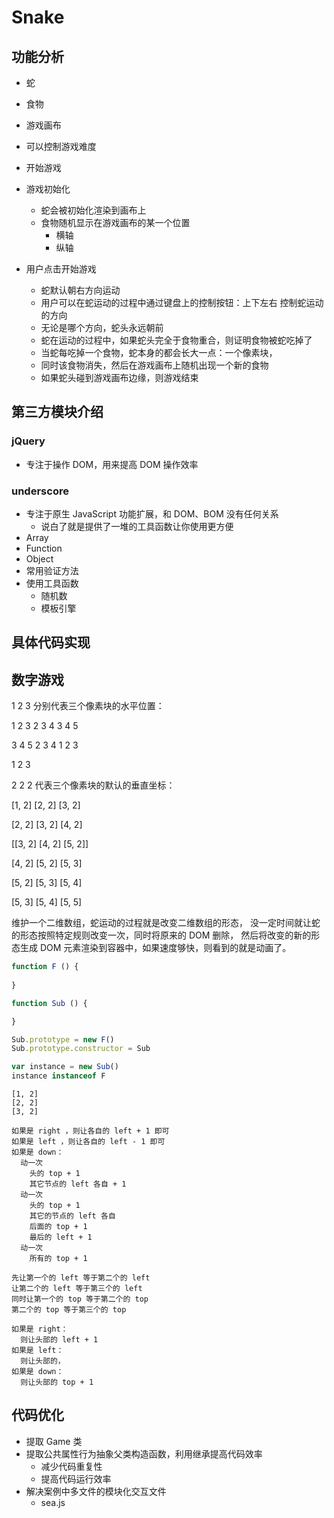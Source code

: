 # Snake

## 功能分析

- 蛇
- 食物
- 游戏画布
- 可以控制游戏难度
- 开始游戏

- 游戏初始化
  + 蛇会被初始化渲染到画布上
  + 食物随机显示在游戏画布的某一个位置
    * 横轴
    * 纵轴
- 用户点击开始游戏
  + 蛇默认朝右方向运动
  + 用户可以在蛇运动的过程中通过键盘上的控制按钮：上下左右 控制蛇运动的方向
  + 无论是哪个方向，蛇头永远朝前
  + 蛇在运动的过程中，如果蛇头完全于食物重合，则证明食物被蛇吃掉了
  + 当蛇每吃掉一个食物，蛇本身的都会长大一点：一个像素块，
  +   同时该食物消失，然后在游戏画布上随机出现一个新的食物
  + 如果蛇头碰到游戏画布边缘，则游戏结束

## 第三方模块介绍

### jQuery

- 专注于操作 DOM，用来提高 DOM 操作效率

### underscore

- 专注于原生 JavaScript 功能扩展，和 DOM、BOM 没有任何关系
  + 说白了就是提供了一堆的工具函数让你使用更方便
- Array
- Function
- Object
- 常用验证方法
- 使用工具函数
  + 随机数
  + 模板引擎

## 具体代码实现

## 数字游戏

1 2 3 分别代表三个像素块的水平位置：

1 2 3
2 3 4
3 4 5

3 4 5
2 3 4
1 2 3

1 2 3

2 2 2 代表三个像素块的默认的垂直坐标：

[1, 2]
[2, 2]
[3, 2]

[2, 2]
[3, 2]
[4, 2]

[[3, 2]
[4, 2]
[5, 2]]

[4, 2]
[5, 2]
[5, 3]

[5, 2]
[5, 3]
[5, 4]

[5, 3]
[5, 4]
[5, 5]

维护一个二维数组，蛇运动的过程就是改变二维数组的形态，
没一定时间就让蛇的形态按照特定规则改变一次，同时将原来的 DOM 删除，
然后将改变的新的形态生成 DOM 元素渲染到容器中，如果速度够快，则看到的就是动画了。

```js
function F () {
  
}

function Sub () {

}

Sub.prototype = new F()
Sub.prototype.constructor = Sub

var instance = new Sub()
instance instanceof F
```

```
[1, 2]
[2, 2]
[3, 2]

如果是 right ，则让各自的 left + 1 即可
如果是 left ，则让各自的 left - 1 即可
如果是 down：
  动一次
    头的 top + 1
    其它节点的 left 各自 + 1
  动一次
    头的 top + 1
    其它的节点的 left 各自
    后面的 top + 1
    最后的 left + 1
  动一次
    所有的 top + 1    
```

```
先让第一个的 left 等于第二个的 left
让第二个的 left 等于第三个的 left
同时让第一个的 top 等于第二个的 top
第二个的 top 等于第三个的 top

如果是 right：
  则让头部的 left + 1
如果是 left：
  则让头部的，
如果是 down：
  则让头部的 top + 1
```

## 代码优化

- 提取 Game 类
- 提取公共属性行为抽象父类构造函数，利用继承提高代码效率
  + 减少代码重复性
  + 提高代码运行效率
- 解决案例中多文件的模块化交互文件
  + sea.js
